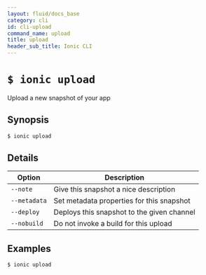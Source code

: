 ```yaml
---
layout: fluid/docs_base
category: cli
id: cli-upload
command_name: upload
title: upload
header_sub_title: Ionic CLI
---
```


# `$ ionic upload`

Upload a new snapshot of your app
## Synopsis

```bash
$ ionic upload 
```
  
## Details





Option | Description
------ | ----------
`--note` | Give this snapshot a nice description
`--metadata` | Set metadata properties for this snapshot
`--deploy` | Deploys this snapshot to the given channel
`--nobuild` | Do not invoke a build for this upload

## Examples

```bash
$ ionic upload 
```
